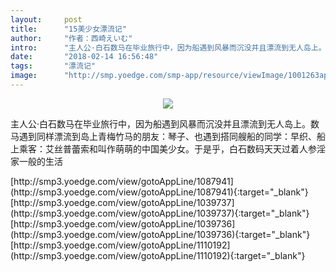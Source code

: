 ```yaml
---
layout:     post
title:      "15美少女漂流记"
author:     "作者：西崎えいむ"
intro:      "主人公·白石数马在毕业旅行中，因为船遇到风暴而沉没并且漂流到无人岛上。数马遇到同样漂流到岛上青梅竹马的朋友：琴子、也遇到搭同艘船的同学：早织、船上乘客：艾丝普蕾索和叫作萌萌的中国美少女。于是乎，白石数码天天过着人参淫家一般的生活"
date:       "2018-02-14 16:56:48"
tags:       "漂流记"
image:      "http://smp.yoedge.com/smp-app/resource/viewImage/1001263appline.png"
---
```

<div style="text-align: center">
<p><img src="http://smp.yoedge.com/smp-app/resource/viewImage/1001263appline.png"/></p>
</div>
<p class="post-meta">
<span>主人公·白石数马在毕业旅行中，因为船遇到风暴而沉没并且漂流到无人岛上。数马遇到同样漂流到岛上青梅竹马的朋友：琴子、也遇到搭同艘船的同学：早织、船上乘客：艾丝普蕾索和叫作萌萌的中国美少女。于是乎，白石数码天天过着人参淫家一般的生活</span>
</p>
[http://smp3.yoedge.com/view/gotoAppLine/1087941](http://smp3.yoedge.com/view/gotoAppLine/1087941){:target="_blank"}
[http://smp3.yoedge.com/view/gotoAppLine/1039737](http://smp3.yoedge.com/view/gotoAppLine/1039737){:target="_blank"}
[http://smp3.yoedge.com/view/gotoAppLine/1039736](http://smp3.yoedge.com/view/gotoAppLine/1039736){:target="_blank"}
[http://smp3.yoedge.com/view/gotoAppLine/1110192](http://smp3.yoedge.com/view/gotoAppLine/1110192){:target="_blank"}


